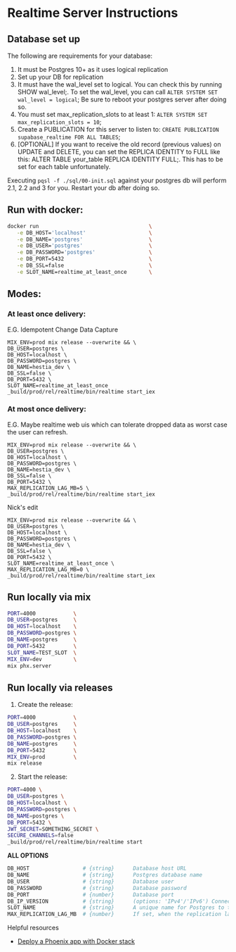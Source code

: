 # Realtime Server Instructions

## Database set up
The following are requirements for your database:

1. It must be Postgres 10+ as it uses logical replication
2. Set up your DB for replication
  1. It must have the wal_level set to logical. You can check this by running SHOW wal_level;. To set the wal_level, you can call `ALTER SYSTEM SET wal_level = logical`; Be sure to reboot your postgres server after doing so.
  2. You must set max_replication_slots to at least 1: `ALTER SYSTEM SET max_replication_slots = 10`;
3. Create a PUBLICATION for this server to listen to: `CREATE PUBLICATION supabase_realtime FOR ALL TABLES`;
4. [OPTIONAL] If you want to receive the old record (previous values) on UPDATE and DELETE, you can set the REPLICA IDENTITY to FULL like this: ALTER TABLE your_table REPLICA IDENTITY FULL;. This has to be set for each table unfortunately.


Executing `pqsl -f ./sql/00-init.sql` against your postgres db will perform 2.1, 2.2 and 3 for you. Restart your db after doing so.

## Run with docker:
```sh
docker run                                   \
   -e DB_HOST='localhost'                    \
   -e DB_NAME='postgres'                     \
   -e DB_USER='postgres'                     \
   -e DB_PASSWORD='postgres'                 \
   -e DB_PORT=5432                           \
   -e DB_SSL=false                           \
   -e SLOT_NAME=realtime_at_least_once       \
```

## Modes:

### At least once delivery:

E.G. Idempotent Change Data Capture

```
MIX_ENV=prod mix release --overwrite && \
DB_USER=postgres \
DB_HOST=localhost \
DB_PASSWORD=postgres \
DB_NAME=hestia_dev \
DB_SSL=false \
DB_PORT=5432 \
SLOT_NAME=realtime_at_least_once
_build/prod/rel/realtime/bin/realtime start_iex
```

### At most once delivery:

E.G. Maybe realtime web uis which can tolerate dropped data as worst case
the user can refresh.

```
MIX_ENV=prod mix release --overwrite && \
DB_USER=postgres \
DB_HOST=localhost \
DB_PASSWORD=postgres \
DB_NAME=hestia_dev \
DB_SSL=false \
DB_PORT=5432 \
MAX_REPLICATION_LAG_MB=5 \
_build/prod/rel/realtime/bin/realtime start_iex
```

Nick's edit
```
MIX_ENV=prod mix release --overwrite && \
DB_USER=postgres \
DB_HOST=localhost \
DB_PASSWORD=postgres \
DB_NAME=hestia_dev \
DB_SSL=false \
DB_PORT=5432 \
SLOT_NAME=realtime_at_least_once \
MAX_REPLICATION_LAG_MB=0 \
_build/prod/rel/realtime/bin/realtime start_iex
```

## Run locally via mix

```sh
PORT=4000            \
DB_USER=postgres     \
DB_HOST=localhost    \
DB_PASSWORD=postgres \
DB_NAME=postgres     \
DB_PORT=5432         \
SLOT_NAME=TEST_SLOT  \
MIX_ENV=dev          \
mix phx.server
```


## Run locally via releases

1. Create the release:

```sh
PORT=4000            \
DB_USER=postgres     \
DB_HOST=localhost    \
DB_PASSWORD=postgres \
DB_NAME=postgres     \
DB_PORT=5432         \
MIX_ENV=prod         \
mix release
```

2. Start the release:

```sh
PORT=4000 \
DB_USER=postgres \
DB_HOST=localhost \
DB_PASSWORD=postgres \
DB_NAME=postgres \
DB_PORT=5432 \
JWT_SECRET=SOMETHING_SECRET \
SECURE_CHANNELS=false
_build/prod/rel/realtime/bin/realtime start
```

**ALL OPTIONS**

```sh
DB_HOST                 # {string}      Database host URL
DB_NAME                 # {string}      Postgres database name
DB_USER                 # {string}      Database user
DB_PASSWORD             # {string}      Database password
DB_PORT                 # {number}      Database port
DB_IP_VERSION           # {string}      (options: 'IPv4'/'IPv6') Connect to database via either IPv4 or IPv6. Disregarded if database host is an IP address (e.g. '127.0.0.1') and recommended if database host is a name (e.g. 'db.abcd.supabase.co') to prevent potential non-existent domain (NXDOMAIN) errors.
SLOT_NAME               # {string}      A unique name for Postgres to track where this server has "listened until". If the server dies, it can pick up from the last position. This should be lowercase.
MAX_REPLICATION_LAG_MB  # {number}      If set, when the replication lag exceeds MAX_REPLICATION_LAG_MB (value must be a positive integer in megabytes), then replication slot is dropped, Realtime is restarted, and a new slot is created. Warning: setting MAX_REPLICATION_SLOT_MB could cause database changes to be lost when the replication slot is dropped.
```


Helpful resources

- [Deploy a Phoenix app with Docker stack](https://dev.to/ilsanto/deploy-a-phoenix-app-with-docker-stack-1j9c)
